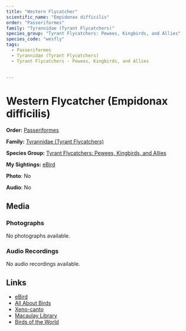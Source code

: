 ```yaml
---
title: "Western Flycatcher"
scientific_name: "Empidonax difficilis"
order: "Passeriformes"
family: "Tyrannidae (Tyrant Flycatchers)"
species_group: "Tyrant Flycatchers: Pewees, Kingbirds, and Allies"
species_code: "wesfly"
tags: 
  - Passeriformes
  - Tyrannidae (Tyrant Flycatchers)
  - Tyrant Flycatchers - Pewees, Kingbirds, and Allies
  
  
---
```


# Western Flycatcher (Empidonax difficilis)

**Order:** [Passeriformes](/tags/passeriformes)

**Family:** [Tyrannidae (Tyrant Flycatchers)](/tags/tyrannidae-tyrant-flycatchers)

**Species Group:** [Tyrant Flycatchers: Pewees, Kingbirds, and Allies](/tags/tyrant-flycatchers-pewees-kingbirds-and-allies)

**My Sightings:** [eBird](https://ebird.org/lifelist?r=world&time=life&spp=wesfly)

**Photo**: No 

**Audio**: No

## Media
### Photographs
No photographs available.

### Audio Recordings
No audio recordings available.

## Links
* [eBird](https://ebird.org/species/wesfly) 
* [All About Birds](https://www.allaboutbirds.org/guide/wesfly) 
* [Xeno-canto](https://www.xeno-canto.org/species/empidonax-difficilis) 
* [Macaulay Library](https://search.macaulaylibrary.org/catalog?taxonCode=wesfly&sort=rating_rank_desc)
* [Birds of the World](https://birdsoftheworld.org/bow/species/wesfly)
